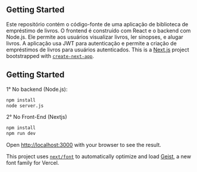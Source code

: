 ## Getting Started
Este repositório contém o código-fonte de uma aplicação de biblioteca de empréstimo de livros. O frontend é construído com React e o backend com Node.js. Ele permite aos usuários visualizar livros, ler sinopses, e alugar livros. A aplicação usa JWT para autenticação e permite a criação de empréstimos de livros para usuários autenticados.
This is a [Next.js](https://nextjs.org) project bootstrapped with [`create-next-app`](https://nextjs.org/docs/app/api-reference/cli/create-next-app).

## Getting Started

1° No backend (Node.js):
```bash
npm install
node server.js
```

2° No Front-End (Nextjs)

```bash
npm install
npm run dev
```

Open [http://localhost:3000](http://localhost:3000) with your browser to see the result.

This project uses [`next/font`](https://nextjs.org/docs/app/building-your-application/optimizing/fonts) to automatically optimize and load [Geist](https://vercel.com/font), a new font family for Vercel.
